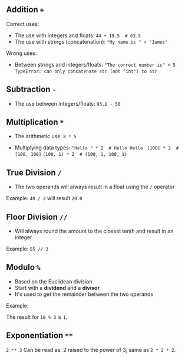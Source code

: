 ## Addition `+`
Correct uses:
- The use with integers and floats:
`44 + 19.5  # 63.5`
- The use with strings (concatenation):
`"My name is " + "James"`

Wrong uses:
- Between strings and integers/floats:
`"The correct number is" + 5`
`TypeError: can only concatenate str (not "int") to str`

## Subtraction `-`
- The use between integers/floats:
`93.1 - 50`

## Multiplication `*`
- The arithmetic use:
`8 * 5`

- Multiplying data types:
`"Hello " * 2  # Hello Hello `
`[100] * 2  # [100, 100]`
`(100, 1) * 2  # (100, 1, 100, 1)`

## True Division `/`
- The two operands will always result in a float using the `/` operator

Example:
`40 / 2` will result `20.0`

## Floor Division `//`
- Will always round the amount to the closest tenth and result in an integer

Example:
`55 // 3`

## Modulo `%`
- Based on the Euclidean division
- Start with a **dividend** and a **divisor**
- It's used to get the remainder between the two operands

Example:

The result for `10 % 3` is `1`.


## Exponentiation `**`
`2 ** 3` Can be read as: 2 raised to the power of 3, same as `2 * 2 * 2`.
